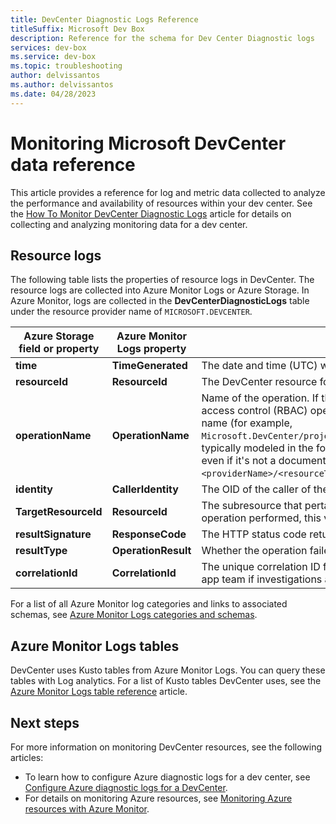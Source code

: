 ```yaml
---
title: DevCenter Diagnostic Logs Reference
titleSuffix: Microsoft Dev Box
description: Reference for the schema for Dev Center Diagnostic logs
services: dev-box
ms.service: dev-box
ms.topic: troubleshooting
author: delvissantos
ms.author: delvissantos
ms.date: 04/28/2023
---
```


# Monitoring Microsoft DevCenter data reference

This article provides a reference for log and metric data collected to analyze the performance and availability of resources within your dev center. See the [How To Monitor DevCenter Diagnostic Logs](how-to-configure-dev-box-azure-diagnostic-logs.md) article for details on collecting and analyzing monitoring data for a dev center.


## Resource logs

The following table lists the properties of resource logs in DevCenter. The resource logs are collected into Azure Monitor Logs or Azure Storage. In Azure Monitor, logs are collected in the **DevCenterDiagnosticLogs** table under the resource provider name of `MICROSOFT.DEVCENTER`.

| Azure Storage field or property | Azure Monitor Logs property | Description |
| --- | --- | --- |
| **time** | **TimeGenerated** | The date and time (UTC) when the operation occurred. |
| **resourceId** | **ResourceId** | The DevCenter resource for which logs are enabled.|
| **operationName** | **OperationName** | Name of the operation. If the event represents an Azure role-based access control (RBAC) operation, specify the the Azure RBAC operation name (for example, `Microsoft.DevCenter/projects/users/devboxes/write`). This name is typically modeled in the form of an Azure Resource Manager operation, even if it's not a documented Resource Manager operation: (`Microsoft.<providerName>/<resourceType>/<subtype>/<Write/Read/Delete/Action>`)|
| **identity** | **CallerIdentity** | The OID of the caller of the event. |
| **TargetResourceId** | **ResourceId** | The subresource that pertains to the request. Depending on the operation performed, this value may point to a `devbox` or `environment`.|
| **resultSignature** | **ResponseCode** | The HTTP status code returned for the operation. |
| **resultType** | **OperationResult** | Whether the operation failed or succeeded. |
| **correlationId** | **CorrelationId** | The unique correlation ID for the operation that can be shared with the app team if investigations are necessary.|

For a list of all Azure Monitor log categories and links to associated schemas, see [Azure Monitor Logs categories and schemas](../azure-monitor/essentials/resource-logs-schema.md). 

## Azure Monitor Logs tables

DevCenter uses Kusto tables from Azure Monitor Logs. You can query these tables with Log analytics. For a list of Kusto tables DevCenter uses, see the [Azure Monitor Logs table reference](how-to-configure-dev-box-azure-diagnostic-logs.md) article.

## Next steps

For more information on monitoring DevCenter resources, see the following articles:

- To learn how to configure Azure diagnostic logs for a dev center, see [Configure Azure diagnostic logs for a DevCenter](how-to-configure-dev-box-azure-diagnostic-logs.md).
- For details on monitoring Azure resources, see [Monitoring Azure resources with Azure Monitor](../azure-monitor/essentials/monitor-azure-resource.md).
